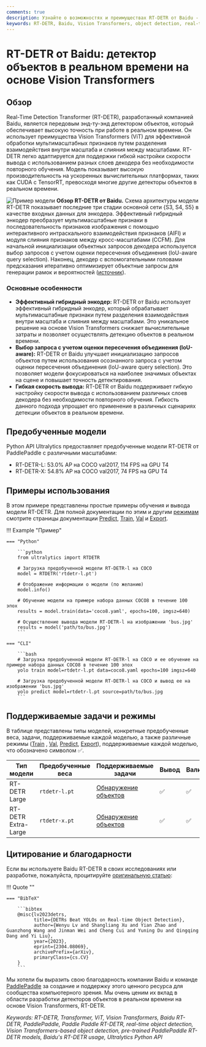 ```yaml
---
comments: true
description: Узнайте о возможностях и преимуществах RT-DETR от Baidu - эффективного и гибкого детектора объектов в реальном времени, основанного на Vision Transformers. Включает предобученные модели.
keywords: RT-DETR, Baidu, Vision Transformers, object detection, real-time performance, CUDA, TensorRT, IoU-aware query selection, Ultralytics, Python API, PaddlePaddle
---
```


# RT-DETR от Baidu: детектор объектов в реальном времени на основе Vision Transformers

## Обзор

Real-Time Detection Transformer (RT-DETR), разработанный компанией Baidu, является передовым энд-ту-энд детектором объектов, который обеспечивает высокую точность при работе в реальном времени. Он использует преимущества Vision Transformers (ViT) для эффективной обработки мультимасштабных признаков путем разделения взаимодействия внутри масштаба и слияния между масштабами. RT-DETR легко адаптируется для поддержки гибкой настройки скорости вывода с использованием разных слоев декодера без необходимости повторного обучения. Модель показывает высокую производительность на ускоренных вычислительных платформах, таких как CUDA с TensorRT, превосходя многие другие детекторы объектов в реальном времени.

![Пример модели](https://user-images.githubusercontent.com/26833433/238963168-90e8483f-90aa-4eb6-a5e1-0d408b23dd33.png)
**Обзор RT-DETR от Baidu.** Схема архитектуры модели RT-DETR показывает последние три стадии основной сети {S3, S4, S5} в качестве входных данных для энкодера. Эффективный гибридный энкодер преобразует мультимасштабные признаки в последовательность признаков изображения с помощью интерактивного интраскального взаимодействия признаков (AIFI) и модуля слияния признаков между кросс-масштабами (CCFM). Для начальной инициализации объектных запросов декодера используется выбор запросов с учетом оценки пересечения объединения (IoU-aware query selection). Наконец, декодер с вспомогательными головами предсказания итеративно оптимизирует объектные запросы для генерации рамок и вероятностей ([источник](https://arxiv.org/pdf/2304.08069.pdf)).

### Основные особенности

- **Эффективный гибридный энкодер:** RT-DETR от Baidu использует эффективный гибридный энкодер, который обрабатывает мультимасштабные признаки путем разделения взаимодействия внутри масштаба и слияния между масштабами. Это уникальное решение на основе Vision Transformers снижает вычислительные затраты и позволяет осуществлять детекцию объектов в реальном времени.
- **Выбор запроса с учетом оценки пересечения объединения (IoU-aware):** RT-DETR от Baidu улучшает инициализацию запросов объектов путем использования осознанного запроса с учетом оценки пересечения объединения (IoU-aware query selection). Это позволяет модели фокусироваться на наиболее значимых объектах на сцене и повышает точность детектирования.
- **Гибкая скорость вывода:** RT-DETR от Baidu поддерживает гибкую настройку скорости вывода с использованием различных слоев декодера без необходимости повторного обучения. Гибкость данного подхода упрощает его применение в различных сценариях детекции объектов в реальном времени.

## Предобученные модели

Python API Ultralytics предоставляет предобученные модели RT-DETR от PaddlePaddle с различными масштабами:

- RT-DETR-L: 53.0% AP на COCO val2017, 114 FPS на GPU T4
- RT-DETR-X: 54.8% AP на COCO val2017, 74 FPS на GPU T4

## Примеры использования

В этом примере представлены простые примеры обучения и вывода модели RT-DETR. Для полной документации по этим и другим [режимам](../modes/index.md) смотрите страницы документации [Predict](../modes/predict.md),  [Train](../modes/train.md), [Val](../modes/val.md) и [Export](../modes/export.md).

!!! Example "Пример"

    === "Python"

        ```python
        from ultralytics import RTDETR

        # Загрузка предобученной модели RT-DETR-l на COCO
        model = RTDETR('rtdetr-l.pt')

        # Отображение информации о модели (по желанию)
        model.info()

        # Обучение модели на примере набора данных COCO8 в течение 100 эпох
        results = model.train(data='coco8.yaml', epochs=100, imgsz=640)

        # Осуществление вывода модели RT-DETR-l на изображении 'bus.jpg'
        results = model('path/to/bus.jpg')
        ```

    === "CLI"

        ```bash
        # Загрузка предобученной модели RT-DETR-l на COCO и ее обучение на примере набора данных COCO8 в течение 100 эпох
        yolo train model=rtdetr-l.pt data=coco8.yaml epochs=100 imgsz=640

        # Загрузка предобученной модели RT-DETR-l на COCO и вывод ее на изображении 'bus.jpg'
        yolo predict model=rtdetr-l.pt source=path/to/bus.jpg
        ```

## Поддерживаемые задачи и режимы

В таблице представлены типы моделей, конкретные предобученные веса, задачи, поддерживаемые каждой моделью, а также различные режимы ([Train](../modes/train.md) , [Val](../modes/val.md), [Predict](../modes/predict.md), [Export](../modes/export.md)), поддерживаемые каждой моделью, что обозначено символом ✅.

| Тип модели          | Предобученные веса | Поддерживаемые задачи                      | Вывод | Валидация | Обучение | Экспорт |
|---------------------|--------------------|--------------------------------------------|-------|-----------|----------|---------|
| RT-DETR Large       | `rtdetr-l.pt`      | [Обнаружение объектов](../tasks/detect.md) | ✅     | ✅         | ✅        | ✅       |
| RT-DETR Extra-Large | `rtdetr-x.pt`      | [Обнаружение объектов](../tasks/detect.md) | ✅     | ✅         | ✅        | ✅       |

## Цитирование и благодарности

Если вы используете Baidu RT-DETR в своих исследованиях или разработке, пожалуйста, процитируйте [оригинальную статью](https://arxiv.org/abs/2304.08069):

!!! Quote ""

    === "BibTeX"

        ```bibtex
        @misc{lv2023detrs,
              title={DETRs Beat YOLOs on Real-time Object Detection},
              author={Wenyu Lv and Shangliang Xu and Yian Zhao and Guanzhong Wang and Jinman Wei and Cheng Cui and Yuning Du and Qingqing Dang and Yi Liu},
              year={2023},
              eprint={2304.08069},
              archivePrefix={arXiv},
              primaryClass={cs.CV}
        }
        ```

Мы хотели бы выразить свою благодарность компании Baidu и команде [PaddlePaddle](https://github.com/PaddlePaddle/PaddleDetection) за создание и поддержку этого ценного ресурса для сообщества компьютерного зрения. Мы очень ценим их вклад в области разработки детекторов объектов в реальном времени на основе Vision Transformers, RT-DETR.

*Keywords: RT-DETR, Transformer, ViT, Vision Transformers, Baidu RT-DETR, PaddlePaddle, Paddle Paddle RT-DETR, real-time object detection, Vision Transformers-based object detection, pre-trained PaddlePaddle RT-DETR models, Baidu's RT-DETR usage, Ultralytics Python API*
